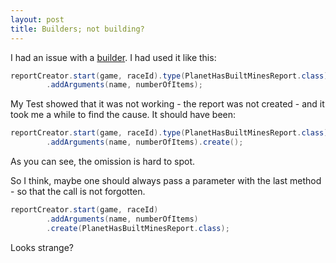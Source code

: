 ```yaml
---
layout: post
title: Builders; not building?
---
```


I had an issue with a [builder](https://dzone.com/articles/design-patterns-the-builder-pattern). I had used it like this:
```java
reportCreator.start(game, raceId).type(PlanetHasBuiltMinesReport.class)
		.addArguments(name, numberOfItems);
```

My Test showed that it was not working - the report was not created - and it took me a while to find the cause. It should have been:
```java
reportCreator.start(game, raceId).type(PlanetHasBuiltMinesReport.class)
		.addArguments(name, numberOfItems).create();
```
As you can see, the omission is hard to spot.

So I think, maybe one should always pass a parameter with the last method - so that the call is not forgotten.
```java
reportCreator.start(game, raceId)
		.addArguments(name, numberOfItems)
		.create(PlanetHasBuiltMinesReport.class);
```
Looks strange?